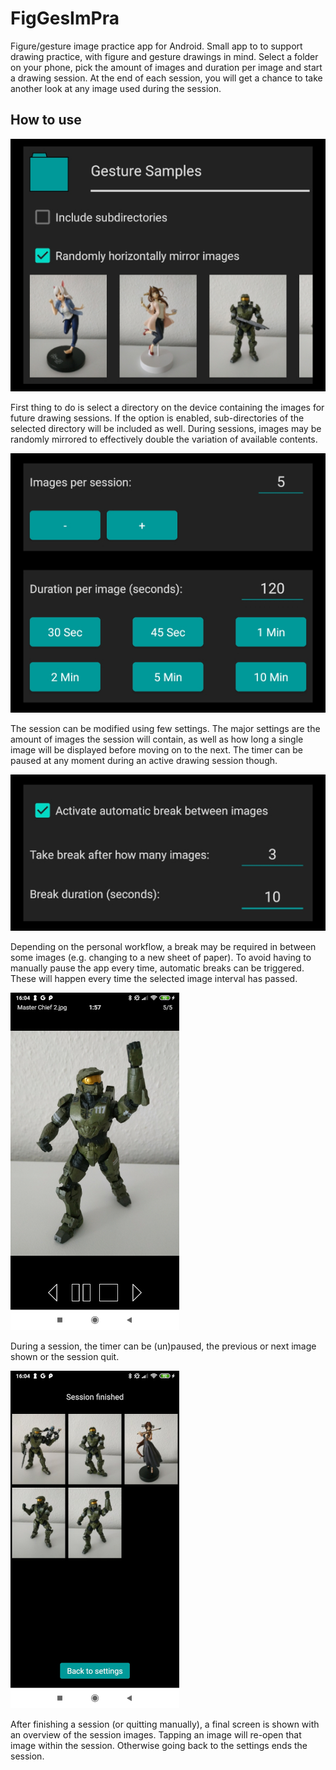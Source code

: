 # FigGesImPra
Figure/gesture image practice app for Android.
Small app to to support drawing practice, with figure and gesture drawings in mind.
Select a folder on your phone, pick the amount of images and duration per image and start a drawing session.
At the end of each session, you will get a chance to take another look at any image used during the session.

## How to use
![Selecting image directory](/docs/images/screen_settings_directory.jpg?raw=true "Image directory selection")

First thing to do is select a directory on the device containing the images for future drawing sessions.
If the option is enabled, sub-directories of the selected directory will be included as well.
During sessions, images may be randomly mirrored to effectively double the variation of available contents.

![Setting up session details](/docs/images/screen_settings_session_params.jpg?raw=true "Drawing session parameters")

The session can be modified using few settings.
The major settings are the amount of images the session will contain, as well as how long a single image will be displayed before moving on to the next.
The timer can be paused at any moment during an active drawing session though.

![Setting up session breaks](/docs/images/screen_settings_break.jpg?raw=true "Automatic session break parameters")

Depending on the personal workflow, a break may be required in between some images (e.g. changing to a new sheet of paper).
To avoid having to manually pause the app every time, automatic breaks can be triggered.
These will happen every time the selected image interval has passed.

![Drawing session](/docs/images/screen_session_draw.jpg?raw=true "Drawing session screen")

During a session, the timer can be (un)paused, the previous or next image shown or the session quit.

![Session finish](/docs/images/screen_session_finish.jpg?raw=true "Session finished screen")

After finishing a session (or quitting manually), a final screen is shown with an overview of the session images.
Tapping an image will re-open that image within the session.
Otherwise going back to the settings ends the session.